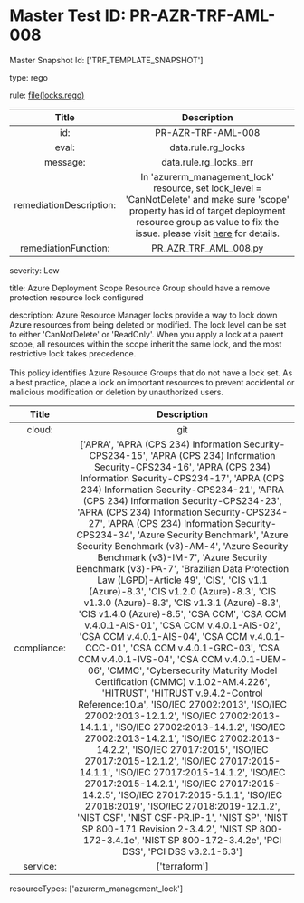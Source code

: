 



# Master Test ID: PR-AZR-TRF-AML-008


Master Snapshot Id: ['TRF_TEMPLATE_SNAPSHOT']

type: rego

rule: [file(locks.rego)]  
  
  
  
  

|Title|Description|
| :---: | :---: |
|id: |PR-AZR-TRF-AML-008|
|eval: |data.rule.rg_locks|
|message: |data.rule.rg_locks_err|
|remediationDescription: |In 'azurerm_management_lock' resource, set lock_level = 'CanNotDelete' and make sure 'scope' property has id of target deployment resource group as value to fix the issue. please visit <a href='https://registry.terraform.io/providers/hashicorp/azurerm/latest/docs/resources/management_lock#lock_level' target='_blank'>here</a> for details.|
|remediationFunction: |PR_AZR_TRF_AML_008.py|


severity: Low

title: Azure Deployment Scope Resource Group should have a remove protection resource lock configured

description: Azure Resource Manager locks provide a way to lock down Azure resources from being deleted or modified. The lock level can be set to either 'CanNotDelete' or 'ReadOnly'. When you apply a lock at a parent scope, all resources within the scope inherit the same lock, and the most restrictive lock takes precedence.<br><br>This policy identifies Azure Resource Groups that do not have a lock set. As a best practice, place a lock on important resources to prevent accidental or malicious modification or deletion by unauthorized users.  
  
  

|Title|Description|
| :---: | :---: |
|cloud: |git|
|compliance: |['APRA', 'APRA (CPS 234) Information Security-CPS234-15', 'APRA (CPS 234) Information Security-CPS234-16', 'APRA (CPS 234) Information Security-CPS234-17', 'APRA (CPS 234) Information Security-CPS234-21', 'APRA (CPS 234) Information Security-CPS234-23', 'APRA (CPS 234) Information Security-CPS234-27', 'APRA (CPS 234) Information Security-CPS234-34', 'Azure Security Benchmark', 'Azure Security Benchmark (v3)-AM-4', 'Azure Security Benchmark (v3)-IM-7', 'Azure Security Benchmark (v3)-PA-7', 'Brazilian Data Protection Law (LGPD)-Article 49', 'CIS', 'CIS v1.1 (Azure)-8.3', 'CIS v1.2.0 (Azure)-8.3', 'CIS v1.3.0 (Azure)-8.3', 'CIS v1.3.1 (Azure)-8.3', 'CIS v1.4.0 (Azure)-8.5', 'CSA CCM', 'CSA CCM v.4.0.1-AIS-01', 'CSA CCM v.4.0.1-AIS-02', 'CSA CCM v.4.0.1-AIS-04', 'CSA CCM v.4.0.1-CCC-01', 'CSA CCM v.4.0.1-GRC-03', 'CSA CCM v.4.0.1-IVS-04', 'CSA CCM v.4.0.1-UEM-06', 'CMMC', 'Cybersecurity Maturity Model Certification (CMMC) v.1.02-AM.4.226', 'HITRUST', 'HITRUST v.9.4.2-Control Reference:10.a', 'ISO/IEC 27002:2013', 'ISO/IEC 27002:2013-12.1.2', 'ISO/IEC 27002:2013-14.1.1', 'ISO/IEC 27002:2013-14.1.2', 'ISO/IEC 27002:2013-14.2.1', 'ISO/IEC 27002:2013-14.2.2', 'ISO/IEC 27017:2015', 'ISO/IEC 27017:2015-12.1.2', 'ISO/IEC 27017:2015-14.1.1', 'ISO/IEC 27017:2015-14.1.2', 'ISO/IEC 27017:2015-14.2.1', 'ISO/IEC 27017:2015-14.2.5', 'ISO/IEC 27017:2015-5.1.1', 'ISO/IEC 27018:2019', 'ISO/IEC 27018:2019-12.1.2', 'NIST CSF', 'NIST CSF-PR.IP-1', 'NIST SP', 'NIST SP 800-171 Revision 2-3.4.2', 'NIST SP 800-172-3.4.1e', 'NIST SP 800-172-3.4.2e', 'PCI DSS', 'PCI DSS v3.2.1-6.3']|
|service: |['terraform']|


resourceTypes: ['azurerm_management_lock']


[file(locks.rego)]: https://github.com/prancer-io/prancer-compliance-test/tree/master/azure/terraform/locks.rego
